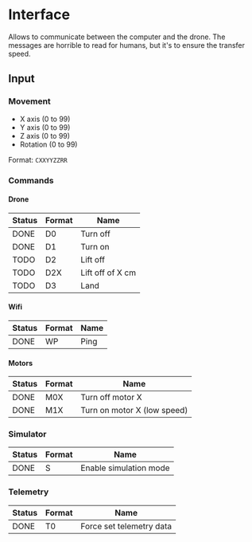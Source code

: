 # Interface

Allows to communicate between the computer and the drone. The messages are horrible to read for humans, but it's to ensure the transfer speed.

## Input

### Movement

- X axis (0 to 99)
- Y axis (0 to 99)
- Z axis (0 to 99)
- Rotation (0 to 99)

Format: `CXXYYZZRR`

### Commands

#### Drone

| Status | Format | Name             |
| ------ | ------ | ---------------- |
| DONE   | D0     | Turn off         |
| DONE   | D1     | Turn on          |
| TODO   | D2     | Lift off         |
| TODO   | D2X    | Lift off of X cm |
| TODO   | D3     | Land             |

#### Wifi

| Status | Format | Name |
| ------ | ------ | ---- |
| DONE   | WP     | Ping |

#### Motors

| Status | Format | Name                        |
| ------ | ------ | --------------------------- |
| DONE   | M0X    | Turn off motor X            |
| DONE   | M1X    | Turn on motor X (low speed) |

### Simulator

| Status | Format | Name                   |
| ------ | ------ | ---------------------- |
| DONE   | S      | Enable simulation mode |

### Telemetry

| Status | Format | Name                     |
| ------ | ------ | ------------------------ |
| DONE   | T0     | Force set telemetry data |
